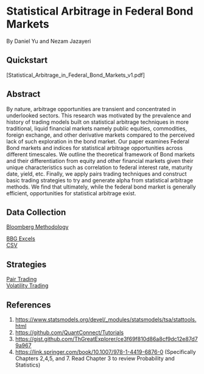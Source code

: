 # Statistical Arbitrage in Federal Bond Markets
By Daniel Yu and Nezam Jazayeri 

## Quickstart
[Statistical_Arbitrage_in_Federal_Bond_Markets_v1.pdf]

## Abstract
By nature, arbitrage opportunities are transient and concentrated in underlooked sectors. This research was motivated by the prevalence and history of trading models built on statistical arbitrage techniques in more traditional, liquid financial markets namely public equities, commodities, foreign exchange, and other derivative markets compared to the perceived lack of such exploration in the bond market. Our paper examines Federal Bond markets and indices for statistical arbitrage opportunities across different timescales. We outline the theoretical framework of Bond markets and their differentiation from equity and other financial markets given their unique characteristics such as correlation to federal interest rate, maturity date, yield, etc. Finally, we apply pairs trading techniques and construct basic trading strategies to try and generate alpha from statistical arbitrage methods. We find that ultimately, while the federal bond market is generally efficient, opportunities for statistical arbitrage exist.

## Data Collection
[Bloomberg Methodology](Bonds_Exploration.pdf)

[BBG Excels](Data/BBG_Excels/) <br>
[CSV](Data/csv/)

## Strategies
[Pair Trading](nbs/data.py) <br>
[Volatility Trading](nbs/research.long_most_volatile_post_high_volatility.nb2.ipynb)

## References
1. https://www.statsmodels.org/devel/_modules/statsmodels/tsa/stattools.html
2. https://github.com/QuantConnect/Tutorials
3. https://gist.github.com/ThGreatExplorer/ce3f69f810d86a8cf9dc12e87d79a967
4. https://link.springer.com/book/10.1007/978-1-4419-6876-0 (Specifically Chapters 2,4,5, and 7. Read Chapter 3 to review Probability and Statistics)
